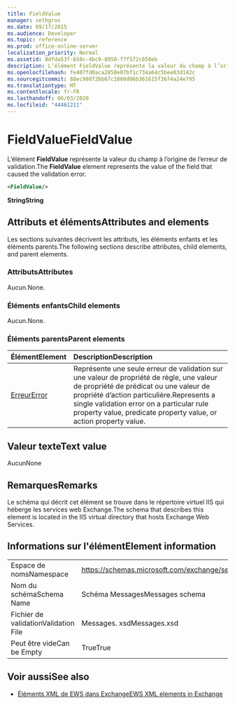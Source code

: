 ```yaml
---
title: FieldValue
manager: sethgros
ms.date: 09/17/2015
ms.audience: Developer
ms.topic: reference
ms.prod: office-online-server
localization_priority: Normal
ms.assetid: 8dfda53f-658c-4bc9-8950-f7f572c850eb
description: L’élément FieldValue représente la valeur du champ à l’origine de l’erreur de validation.
ms.openlocfilehash: fe407fd0aca2850e07bf1c734a64c5bee03d142c
ms.sourcegitcommit: 88ec988f2bb67c1866d06b361615f3674a24e795
ms.translationtype: MT
ms.contentlocale: fr-FR
ms.lasthandoff: 06/03/2020
ms.locfileid: "44461211"
---
```

# <a name="fieldvalue"></a><span data-ttu-id="24204-103">FieldValue</span><span class="sxs-lookup"><span data-stu-id="24204-103">FieldValue</span></span>

<span data-ttu-id="24204-104">L’élément **FieldValue** représente la valeur du champ à l’origine de l’erreur de validation.</span><span class="sxs-lookup"><span data-stu-id="24204-104">The **FieldValue** element represents the value of the field that caused the validation error.</span></span> 
  
```XML
<FieldValue/>
```

 <span data-ttu-id="24204-105">**String**</span><span class="sxs-lookup"><span data-stu-id="24204-105">**String**</span></span>
## <a name="attributes-and-elements"></a><span data-ttu-id="24204-106">Attributs et éléments</span><span class="sxs-lookup"><span data-stu-id="24204-106">Attributes and elements</span></span>

<span data-ttu-id="24204-107">Les sections suivantes décrivent les attributs, les éléments enfants et les éléments parents.</span><span class="sxs-lookup"><span data-stu-id="24204-107">The following sections describe attributes, child elements, and parent elements.</span></span>
  
### <a name="attributes"></a><span data-ttu-id="24204-108">Attributs</span><span class="sxs-lookup"><span data-stu-id="24204-108">Attributes</span></span>

<span data-ttu-id="24204-109">Aucun.</span><span class="sxs-lookup"><span data-stu-id="24204-109">None.</span></span>
  
### <a name="child-elements"></a><span data-ttu-id="24204-110">Éléments enfants</span><span class="sxs-lookup"><span data-stu-id="24204-110">Child elements</span></span>

<span data-ttu-id="24204-111">Aucun.</span><span class="sxs-lookup"><span data-stu-id="24204-111">None.</span></span>
  
### <a name="parent-elements"></a><span data-ttu-id="24204-112">Éléments parents</span><span class="sxs-lookup"><span data-stu-id="24204-112">Parent elements</span></span>

|<span data-ttu-id="24204-113">**Élément**</span><span class="sxs-lookup"><span data-stu-id="24204-113">**Element**</span></span>|<span data-ttu-id="24204-114">**Description**</span><span class="sxs-lookup"><span data-stu-id="24204-114">**Description**</span></span>|
|:-----|:-----|
|[<span data-ttu-id="24204-115">Erreur</span><span class="sxs-lookup"><span data-stu-id="24204-115">Error</span></span>](error.md) <br/> |<span data-ttu-id="24204-116">Représente une seule erreur de validation sur une valeur de propriété de règle, une valeur de propriété de prédicat ou une valeur de propriété d’action particulière.</span><span class="sxs-lookup"><span data-stu-id="24204-116">Represents a single validation error on a particular rule property value, predicate property value, or action property value.</span></span>  <br/> |
   
## <a name="text-value"></a><span data-ttu-id="24204-117">Valeur texte</span><span class="sxs-lookup"><span data-stu-id="24204-117">Text value</span></span>

<span data-ttu-id="24204-118">Aucun</span><span class="sxs-lookup"><span data-stu-id="24204-118">None</span></span>
  
## <a name="remarks"></a><span data-ttu-id="24204-119">Remarques</span><span class="sxs-lookup"><span data-stu-id="24204-119">Remarks</span></span>

<span data-ttu-id="24204-120">Le schéma qui décrit cet élément se trouve dans le répertoire virtuel IIS qui héberge les services web Exchange.</span><span class="sxs-lookup"><span data-stu-id="24204-120">The schema that describes this element is located in the IIS virtual directory that hosts Exchange Web Services.</span></span>
  
## <a name="element-information"></a><span data-ttu-id="24204-121">Informations sur l'élément</span><span class="sxs-lookup"><span data-stu-id="24204-121">Element information</span></span>

|||
|:-----|:-----|
|<span data-ttu-id="24204-122">Espace de noms</span><span class="sxs-lookup"><span data-stu-id="24204-122">Namespace</span></span>  <br/> |https://schemas.microsoft.com/exchange/services/2006/messages  <br/> |
|<span data-ttu-id="24204-123">Nom du schéma</span><span class="sxs-lookup"><span data-stu-id="24204-123">Schema Name</span></span>  <br/> |<span data-ttu-id="24204-124">Schéma Messages</span><span class="sxs-lookup"><span data-stu-id="24204-124">Messages schema</span></span>  <br/> |
|<span data-ttu-id="24204-125">Fichier de validation</span><span class="sxs-lookup"><span data-stu-id="24204-125">Validation File</span></span>  <br/> |<span data-ttu-id="24204-126">Messages. xsd</span><span class="sxs-lookup"><span data-stu-id="24204-126">Messages.xsd</span></span>  <br/> |
|<span data-ttu-id="24204-127">Peut être vide</span><span class="sxs-lookup"><span data-stu-id="24204-127">Can be Empty</span></span>  <br/> |<span data-ttu-id="24204-128">True</span><span class="sxs-lookup"><span data-stu-id="24204-128">True</span></span>  <br/> |
   
## <a name="see-also"></a><span data-ttu-id="24204-129">Voir aussi</span><span class="sxs-lookup"><span data-stu-id="24204-129">See also</span></span>



- [<span data-ttu-id="24204-130">Éléments XML de EWS dans Exchange</span><span class="sxs-lookup"><span data-stu-id="24204-130">EWS XML elements in Exchange</span></span>](ews-xml-elements-in-exchange.md)

